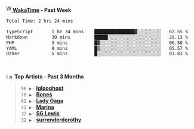 <img src="https://github.com/dxnter/dxnter/assets/17434202/67b21fa4-d36d-46f9-9dec-f23d976b00ef" alt="WakaTime Logo" width="14" height="18"/><a href="https://wakatime.com/@dxnter" target="_blank"><strong> WakaTime</strong></a><strong> - Past Week</strong>

<!--START_SECTION:waka-->

```txt
Total Time: 2 hrs 24 mins

TypeScript       1 hr 34 mins    ███████████████▓░░░░░░░░░   62.55 %
Markdown         30 mins         █████░░░░░░░░░░░░░░░░░░░░   20.13 %
PHP              9 mins          █▓░░░░░░░░░░░░░░░░░░░░░░░   06.50 %
YAML             8 mins          █▒░░░░░░░░░░░░░░░░░░░░░░░   05.57 %
Other            5 mins          █░░░░░░░░░░░░░░░░░░░░░░░░   03.83 %
```

<!--END_SECTION:waka-->

<br/>

<!--START_LASTFM_ARTISTS:{"period": "3month", "rows": 6}-->
<a href="https://last.fm" target="_blank"><img src="https://user-images.githubusercontent.com/17434202/215290617-e793598d-d7c9-428f-9975-156db1ba89cc.svg" alt="Last.fm Logo" width="18" height="13"/></a> **Top Artists - Past 3 Months**

> `96 ▶️` ∙ **[Iglooghost](https://www.last.fm/music/Iglooghost)**<br/>
> `70 ▶️` ∙ **[Bones](https://www.last.fm/music/Bones)**<br/>
> `62 ▶️` ∙ **[Lady Gaga](https://www.last.fm/music/Lady+Gaga)**<br/>
> `42 ▶️` ∙ **[Marina](https://www.last.fm/music/Marina)**<br/>
> `32 ▶️` ∙ **[SG Lewis](https://www.last.fm/music/SG+Lewis)**<br/>
> `32 ▶️` ∙ **[surrenderdorothy](https://www.last.fm/music/surrenderdorothy)**<br/>
<!--END_LASTFM_ARTISTS-->
